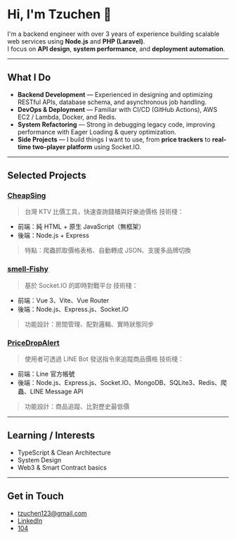 # Hi, I'm Tzuchen 👋

I'm a backend engineer with over 3 years of experience building scalable web services using **Node.js** and **PHP (Laravel)**.  
I focus on **API design**, **system performance**, and **deployment automation**.

---

## What I Do

- **Backend Development** — Experienced in designing and optimizing RESTful APIs, database schema, and asynchronous job handling.
- **DevOps & Deployment** — Familiar with CI/CD (GitHub Actions), AWS EC2 / Lambda, Docker, and Redis.
- **System Refactoring** — Strong in debugging legacy code, improving performance with Eager Loading & query optimization.
- **Side Projects** — I build things I want to use, from **price trackers** to **real-time two-player platform** using Socket.IO.

---

## Selected Projects

### [CheapSing](https://github.com/tzuchen123/CheapSing)
> 台灣 KTV 比價工具，快速查詢錢櫃與好樂迪價格
> 技術棧：
  - 前端：純 HTML + 原生 JavaScript（無框架）
  - 後端：Node.js + Express
> 特點：爬蟲抓取價格表格、自動轉成 JSON、支援多品牌切換

### [smell-Fishy](https://github.com/tzuchen123/smell-Fishy)
> 基於 Socket.IO 的即時對戰平台
> 技術棧：
  - 前端：Vue 3、Vite、Vue Router
  - 後端：Node.js、Express.js、Socket.IO
>  功能設計：房間管理、配對邏輯、實時狀態同步

### [PriceDropAlert](https://github.com/tzuchen123/PriceDropAlert)
> 使用者可透過 LINE Bot 發送指令來追蹤商品價格
> 技術棧：
  - 前端：Line 官方帳號
  - 後端：Node.js、Express.js、Socket.IO、MongoDB、SQLite3、Redis、爬蟲、LINE Message API
> 功能設計：商品追蹤、比對歷史最低價

---

## Learning / Interests

- TypeScript & Clean Architecture
- System Design 
- Web3 & Smart Contract basics 

---

## Get in Touch

- tzuchen123@gmail.com  
- [LinkedIn](www.linkedin.com/in/tzu-chen-chuang-a156ab13b)  
- [104](https://pda.104.com.tw/profile/share/a5i4TmhgmKCKwjIvf9f6hPeavzHkRdbF)  

